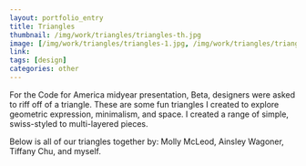 ```yaml
---
layout: portfolio_entry
title: Triangles
thumbnail: /img/work/triangles/triangles-th.jpg
image: [/img/work/triangles/triangles-1.jpg, /img/work/triangles/triangles-2.jpg, /img/work/triangles/triangles-3.jpg, /img/work/triangles/triangles-all-line.png, /img/work/triangles/triangles-all.png]
link: 
tags: [design]
categories: other
---
```


For the Code for America midyear presentation, Beta, designers were asked to riff off of a triangle. These are some fun triangles I created to explore geometric expression, minimalism, and space. I created a range of simple, swiss-styled to multi-layered pieces.

Below is all of our triangles together by: Molly McLeod, Ainsley Wagoner, Tiffany Chu, and myself. 